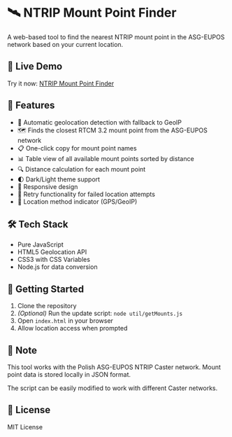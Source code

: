 # 🛰️ NTRIP Mount Point Finder

A web-based tool to find the nearest NTRIP mount point in the ASG-EUPOS network based on your current location.

## 🔗 Live Demo

Try it now: [NTRIP Mount Point Finder](https://pan-danio.github.io/ntrip-nearest/)

## 🎯 Features

- 📍 Automatic geolocation detection with fallback to GeoIP
- 🗺️ Finds the closest RTCM 3.2 mount point from the ASG-EUPOS network
- 📋 One-click copy for mount point names
- 📊 Table view of all available mount points sorted by distance
- 🔍 Distance calculation for each mount point
- 🌓 Dark/Light theme support
- 📱 Responsive design
- 🔄 Retry functionality for failed location attempts
- 📍 Location method indicator (GPS/GeoIP)

## 🛠️ Tech Stack

- Pure JavaScript
- HTML5 Geolocation API
- CSS3 with CSS Variables
- Node.js for data conversion

## 🚀 Getting Started

1. Clone the repository
2. *(Optional)* Run the update script: `node util/getMounts.js`
3. Open `index.html` in your browser
4. Allow location access when prompted

## 📝 Note

This tool works with the Polish ASG-EUPOS NTRIP Caster network. Mount point data is stored locally in JSON format.

The script can be easily modified to work with different Caster networks.

## 📄 License

MIT License